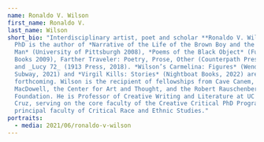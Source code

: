 ```yaml
---
name: Ronaldo V. Wilson
first_name: Ronaldo V.
last_name: Wilson
short_bio: "Interdisciplinary artist, poet and scholar **Ronaldo V. Wilson,**
  PhD is the author of *Narrative of the Life of the Brown Boy and the White
  Man* (University of Pittsburgh 2008), *Poems of the Black Object* (Futurepoem
  Books 2009), Farther Traveler: Poetry, Prose, Other (Counterpath Press, 2015),
  and _Lucy 72_ (1913 Press, 2018). *Wilson’s Carmelina: Figures* (Wendy’s
  Subway, 2021) and *Virgil Kills: Stories* (Nightboat Books, 2022) are
  forthcoming. Wilson is the recipient of fellowships from Cave Canem, Kundiman,
  MacDowell, the Center for Art and Thought, and the Robert Rauschenberg
  Foundation. He is Professor of Creative Writing and Literature at UC Santa
  Cruz, serving on the core faculty of the Creative Critical PhD Program, and
  principal faculty of Critical Race and Ethnic Studies."
portraits:
  - media: 2021/06/ronaldo-v-wilson
---
```

